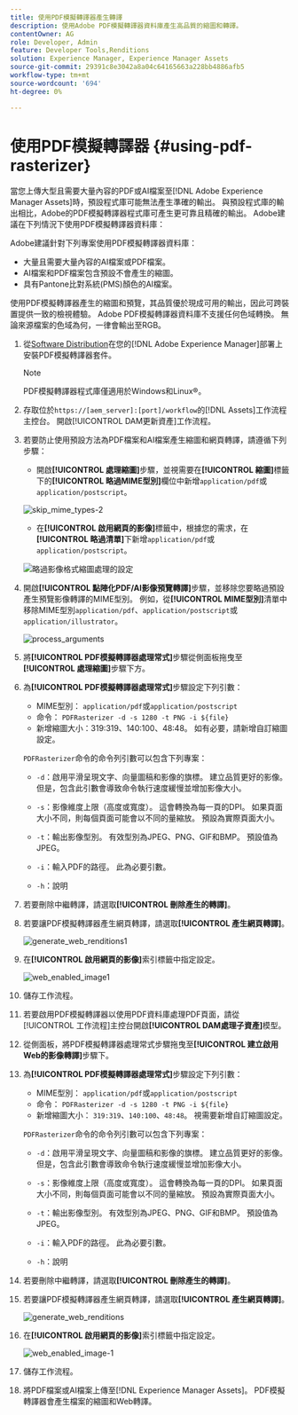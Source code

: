 ```yaml
---
title: 使用PDF模擬轉譯器產生轉譯
description: 使用Adobe PDF模擬轉譯器資料庫產生高品質的縮圖和轉譯。
contentOwner: AG
role: Developer, Admin
feature: Developer Tools,Renditions
solution: Experience Manager, Experience Manager Assets
source-git-commit: 29391c8e3042a8a04c64165663a228bb4886afb5
workflow-type: tm+mt
source-wordcount: '694'
ht-degree: 0%

---
```


# 使用PDF模擬轉譯器 {#using-pdf-rasterizer}

當您上傳大型且需要大量內容的PDF或AI檔案至[!DNL Adobe Experience Manager Assets]時，預設程式庫可能無法產生準確的輸出。 與預設程式庫的輸出相比，Adobe的PDF模擬轉譯器程式庫可產生更可靠且精確的輸出。 Adobe建議在下列情況下使用PDF模擬轉譯器資料庫：

Adobe建議針對下列專案使用PDF模擬轉譯器資料庫：

* 大量且需要大量內容的AI檔案或PDF檔案。
* AI檔案和PDF檔案包含預設不會產生的縮圖。
* 具有Pantone比對系統(PMS)顏色的AI檔案。

使用PDF模擬轉譯器產生的縮圖和預覽，其品質優於現成可用的輸出，因此可跨裝置提供一致的檢視體驗。 Adobe PDF模擬轉譯器資料庫不支援任何色域轉換。 無論來源檔案的色域為何，一律會輸出至RGB。

1. 從[Software Distribution](https://experience.adobe.com/#/downloads/content/software-distribution/en/aem.html?package=/content/software-distribution/en/details.html/content/dam/aem/public/adobe/packages/cq650/product/assets/aem-assets-pdf-rasterizer-pkg-4.6.zip)在您的[!DNL Adobe Experience Manager]部署上安裝PDF模擬轉譯器套件。

   >[!NOTE]
   >
   >PDF模擬轉譯器程式庫僅適用於Windows和Linux®。

1. 存取位於`https://[aem_server]:[port]/workflow`的[!DNL Assets]工作流程主控台。 開啟[!UICONTROL DAM更新資產]工作流程。

1. 若要防止使用預設方法為PDF檔案和AI檔案產生縮圖和網頁轉譯，請遵循下列步驟：

   * 開啟&#x200B;**[!UICONTROL 處理縮圖]**&#x200B;步驟，並視需要在&#x200B;**[!UICONTROL 縮圖]**&#x200B;標籤下的&#x200B;**[!UICONTROL 略過MIME型別]**&#x200B;欄位中新增`application/pdf`或`application/postscript`。

   ![skip_mime_types-2](assets/skip_mime_types-2.png)

   * 在&#x200B;**[!UICONTROL 啟用網頁的影像]**&#x200B;標籤中，根據您的需求，在&#x200B;**[!UICONTROL 略過清單]**&#x200B;下新增`application/pdf`或`application/postscript`。

   ![略過影像格式縮圖處理的設定](assets/web_enabled_imageskiplist.png)

1. 開啟&#x200B;**[!UICONTROL 點陣化PDF/AI影像預覽轉譯]**&#x200B;步驟，並移除您要略過預設產生預覽影像轉譯的MIME型別。 例如，從&#x200B;**[!UICONTROL MIME型別]**&#x200B;清單中移除MIME型別`application/pdf`、`application/postscript`或`application/illustrator`。

   ![process_arguments](assets/process_arguments.png)

1. 將&#x200B;**[!UICONTROL PDF模擬轉譯器處理常式]**&#x200B;步驟從側面板拖曳至&#x200B;**[!UICONTROL 處理縮圖]**&#x200B;步驟下方。
1. 為&#x200B;**[!UICONTROL PDF模擬轉譯器處理常式]**&#x200B;步驟設定下列引數：

   * MIME型別： `application/pdf`或`application/postscript`
   * 命令： `PDFRasterizer -d -s 1280 -t PNG -i ${file}`
   * 新增縮圖大小：319:319、140:100、48:48。 如有必要，請新增自訂縮圖設定。

   `PDFRasterizer`命令的命令列引數可以包含下列專案：

   * `-d`：啟用平滑呈現文字、向量圖稿和影像的旗標。 建立品質更好的影像。 但是，包含此引數會導致命令執行速度緩慢並增加影像大小。

   * `-s`：影像維度上限（高度或寬度）。 這會轉換為每一頁的DPI。 如果頁面大小不同，則每個頁面可能會以不同的量縮放。 預設為實際頁面大小。

   * `-t`：輸出影像型別。 有效型別為JPEG、PNG、GIF和BMP。 預設值為JPEG。

   * `-i`：輸入PDF的路徑。 此為必要引數。

   * `-h`：說明

1. 若要刪除中繼轉譯，請選取&#x200B;**[!UICONTROL 刪除產生的轉譯]**。
1. 若要讓PDF模擬轉譯器產生網頁轉譯，請選取&#x200B;**[!UICONTROL 產生網頁轉譯]**。

   ![generate_web_renditions1](assets/generate_web_renditions1.png)

1. 在&#x200B;**[!UICONTROL 啟用網頁的影像]**&#x200B;索引標籤中指定設定。

   ![web_enabled_image1](assets/web_enabled_image1.png)

1. 儲存工作流程。
1. 若要啟用PDF模擬轉譯器以使用PDF資料庫處理PDF頁面，請從[!UICONTROL 工作流程]主控台開啟&#x200B;**[!UICONTROL DAM處理子資產]**&#x200B;模型。
1. 從側面板，將PDF模擬轉譯器處理常式步驟拖曳至&#x200B;**[!UICONTROL 建立啟用Web的影像轉譯]**&#x200B;步驟下。
1. 為&#x200B;**[!UICONTROL PDF模擬轉譯器處理常式]**&#x200B;步驟設定下列引數：

   * MIME型別： `application/pdf`或`application/postscript`
   * 命令： `PDFRasterizer -d -s 1280 -t PNG -i ${file}`
   * 新增縮圖大小： `319:319`、`140:100`、`48:48`。 視需要新增自訂縮圖設定。

   `PDFRasterizer`命令的命令列引數可以包含下列專案：

   * `-d`：啟用平滑呈現文字、向量圖稿和影像的旗標。 建立品質更好的影像。 但是，包含此引數會導致命令執行速度緩慢並增加影像大小。

   * `-s`：影像維度上限（高度或寬度）。 這會轉換為每一頁的DPI。 如果頁面大小不同，則每個頁面可能會以不同的量縮放。 預設為實際頁面大小。

   * `-t`：輸出影像型別。 有效型別為JPEG、PNG、GIF和BMP。 預設值為JPEG。

   * `-i`：輸入PDF的路徑。 此為必要引數。

   * `-h`：說明

1. 若要刪除中繼轉譯，請選取&#x200B;**[!UICONTROL 刪除產生的轉譯]**。
1. 若要讓PDF模擬轉譯器產生網頁轉譯，請選取&#x200B;**[!UICONTROL 產生網頁轉譯]**。

   ![generate_web_renditions](assets/generate_web_renditions.png)

1. 在&#x200B;**[!UICONTROL 啟用網頁的影像]**&#x200B;索引標籤中指定設定。

   ![web_enabled_image-1](assets/web_enabled_image-1.png)

1. 儲存工作流程。
1. 將PDF檔案或AI檔案上傳至[!DNL Experience Manager Assets]。 PDF模擬轉譯器會產生檔案的縮圖和Web轉譯。
